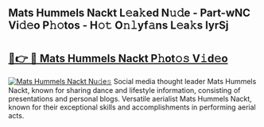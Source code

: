 ## Mats Hummels Nackt L𝚎a𝚔ed N𝚞𝚍e - Part-wNC Vi𝚍𝚎o P𝚑𝚘tos - H𝚘𝚝 O𝚗𝚕yf𝚊ns L𝚎a𝚔s lyrSj

# <h2><a href="http://kff7f7n.oniu.top/?m=Mats+Hummels+Nackt">🔗👉 🔴 Mats Hummels Nackt P𝚑ot𝚘𝚜 V𝚒d𝚎o</a></h2>

[![Mats Hummels Nackt Nu𝚍e𝚜](https://i.imgur.com/0qMVB7G.gif)](http://kff7f7n.oniu.top/?m=Mats+Hummels+Nackt)
Social media thought leader Mats Hummels Nackt, known for sharing dance and lifestyle information, consisting of presentations and personal blogs. Versatile aerialist Mats Hummels Nackt, known for their exceptional skills and accomplishments in performing aerial acts.  
